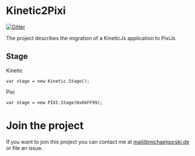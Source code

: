 Kinetic2Pixi
============

[![Gitter](https://badges.gitter.im/Join%20Chat.svg)](https://gitter.im/confile/Kinetic2Pixi?utm_source=badge&utm_medium=badge&utm_campaign=pr-badge&utm_content=badge)

The project describes the migration of a KineticJs application to PixiJs


Stage
-----

Kinetic
```
var stage = new Kinetic.Stage();
```
Pixi
```
var stage = new PIXI.Stage(0x66FF99);
```


Join the project
================

If you want to join this project you can contact me at mail@michaelgorski.de or file an issue.
